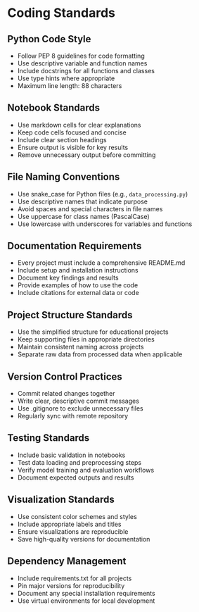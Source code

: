 # Coding Standards

## Python Code Style
- Follow PEP 8 guidelines for code formatting
- Use descriptive variable and function names
- Include docstrings for all functions and classes
- Use type hints where appropriate
- Maximum line length: 88 characters

## Notebook Standards
- Use markdown cells for clear explanations
- Keep code cells focused and concise
- Include clear section headings
- Ensure output is visible for key results
- Remove unnecessary output before committing

## File Naming Conventions
- Use snake_case for Python files (e.g., `data_processing.py`)
- Use descriptive names that indicate purpose
- Avoid spaces and special characters in file names
- Use uppercase for class names (PascalCase)
- Use lowercase with underscores for variables and functions

## Documentation Requirements
- Every project must include a comprehensive README.md
- Include setup and installation instructions
- Document key findings and results
- Provide examples of how to use the code
- Include citations for external data or code

## Project Structure Standards
- Use the simplified structure for educational projects
- Keep supporting files in appropriate directories
- Maintain consistent naming across projects
- Separate raw data from processed data when applicable

## Version Control Practices
- Commit related changes together
- Write clear, descriptive commit messages
- Use .gitignore to exclude unnecessary files
- Regularly sync with remote repository

## Testing Standards
- Include basic validation in notebooks
- Test data loading and preprocessing steps
- Verify model training and evaluation workflows
- Document expected outputs and results

## Visualization Standards
- Use consistent color schemes and styles
- Include appropriate labels and titles
- Ensure visualizations are reproducible
- Save high-quality versions for documentation

## Dependency Management
- Include requirements.txt for all projects
- Pin major versions for reproducibility
- Document any special installation requirements
- Use virtual environments for local development